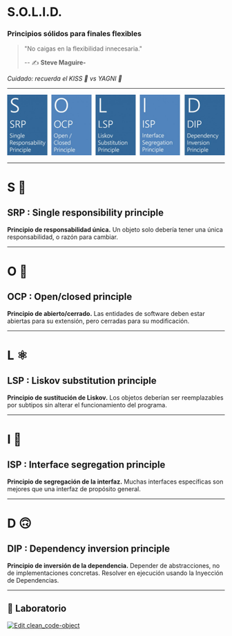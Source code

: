 # S.O.L.I.D.
### Principios sólidos para finales flexibles

> "No caigas en la flexibilidad innecesaria."
>
> -- ✍️ **Steve Maguire-**

_Cuidado: recuerda el KISS 💋 vs YAGNI 🚫_

---

![solid diagram](./assets/solid.jpg)

---

# S 🦄

## SRP : Single responsibility principle

**Principio de responsabilidad única.**
Un objeto solo debería tener una única responsabilidad, o razón para cambiar.

---

# O 🔐

## OCP : Open/closed principle

**Principio de abierto/cerrado.**
Las entidades de software deben estar abiertas para su extensión, pero cerradas para su modificación.

---

# L ⚛️

## LSP : Liskov substitution principle

**Principio de sustitución de Liskov.**
Los objetos deberían ser reemplazables por subtipos sin alterar el funcionamiento del programa.

---

# I 🤹

## ISP : Interface segregation principle

**Principio de segregación de la interfaz.**
Muchas interfaces específicas son mejores que una interfaz de propósito general.​

---

# D 🙃

## DIP : Dependency inversion principle

**Principio de inversión de la dependencia.**
Depender de abstracciones, no de implementaciones concretas. Resolver en ejecución usando la Inyección de Dependencias.

---

## 📝 Laboratorio

[![Edit clean_code-object](https://codesandbox.io/static/img/play-codesandbox.svg)](https://codesandbox.io/s/blissful-shape-hjv8p?fontsize=14&hidenavigation=1&previewwindow=tests&theme=dark)